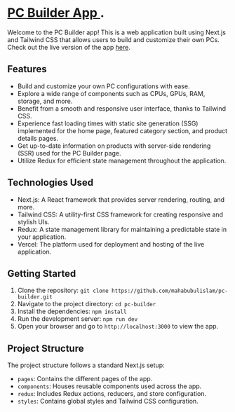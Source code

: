 # [PC Builder App ](https://pc-builder-mahabubulislam.vercel.app/).

Welcome to the PC Builder app! This is a web application built using Next.js and Tailwind CSS that allows users to build and customize their own PCs. Check out the live version of the app [here](https://pc-builder-mahabubulislam.vercel.app/).

## Features

- Build and customize your own PC configurations with ease.
- Explore a wide range of components such as CPUs, GPUs, RAM, storage, and more.
- Benefit from a smooth and responsive user interface, thanks to Tailwind CSS.
- Experience fast loading times with static site generation (SSG) implemented for the home page, featured category section, and product details pages.
- Get up-to-date information on products with server-side rendering (SSR) used for the PC Builder page.
- Utilize Redux for efficient state management throughout the application.

## Technologies Used

- Next.js: A React framework that provides server rendering, routing, and more.
- Tailwind CSS: A utility-first CSS framework for creating responsive and stylish UIs.
- Redux: A state management library for maintaining a predictable state in your application.
- Vercel: The platform used for deployment and hosting of the live application.

## Getting Started

1. Clone the repository: `git clone https://github.com/mahabubulislam/pc-builder.git`
2. Navigate to the project directory: `cd pc-builder`
3. Install the dependencies: `npm install`
4. Run the development server: `npm run dev`
5. Open your browser and go to `http://localhost:3000` to view the app.

## Project Structure

The project structure follows a standard Next.js setup:

- `pages`: Contains the different pages of the app.
- `components`: Houses reusable components used across the app.
- `redux`: Includes Redux actions, reducers, and store configuration.
- `styles`: Contains global styles and Tailwind CSS configuration.
